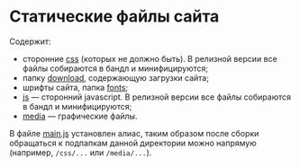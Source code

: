 # Статические файлы сайта
Содержит:
- сторонние [css](css) (которых не должно быть). В релизной версии все файлы собираются 
в бандл и минифицируются;
- папку [download](download), содержающую загрузки сайта;
- шрифты сайта, папка [fonts](fonts);
- [js](js) — сторонний javascript. В релизной версии все файлы собираются в 
бандл и минифицируются;
- [media](media) — графические файлы.

В файле [main.js](/main.js) установлен алиас, таким образом после сборки 
обращаться к подпапкам данной директории можно напрямую (например, `/css/...` 
или `/media/...`).

